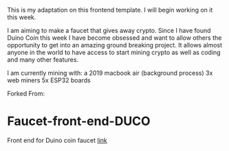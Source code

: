 This is my adaptation on this frontend template. I will begin working on it this week. 

I am aiming to make a faucet that gives away crypto. Since I have found Duino Coin this week I have become obsessed and want to allow others the opportunity to get into an amazing ground breaking project. It allows almost anyone in the world to have access to start mining crypto as well as coding and many other features. 

I am currently mining with:
a 2019 macbook air (background process)
3x web miners
5x ESP32 boards



Forked From:
# Faucet-front-end-DUCO
Front end for Duino coin faucet
[link](https://nl647.github.io/Faucet-front-end-DUCO/)

